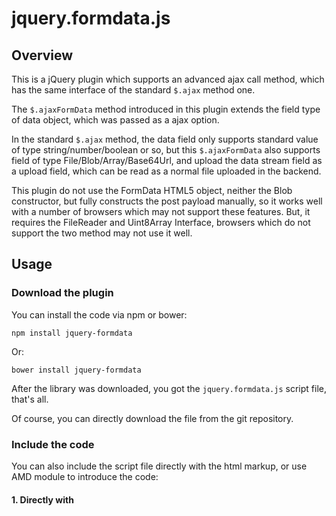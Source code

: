 jquery.formdata.js
==================

Overview
--------

This is a jQuery plugin which supports an advanced ajax call method, which has
the same interface of the standard `$.ajax` method one. 

The `$.ajaxFormData` method introduced in this plugin extends the field type of
data object, which was passed as a ajax option.

In the standard `$.ajax` method, the data field only supports standard value of
type string/number/boolean or so, but this `$.ajaxFormData` also supports field
of type File/Blob/Array/Base64Url, and upload the data stream field as a upload
field, which can be read as a normal file uploaded in the backend.

This plugin do not use the FormData HTML5 object, neither the Blob constructor,
but fully constructs the post payload manually, so it works well with a number
of browsers which may not support these features. But, it requires the 
FileReader and Uint8Array Interface, browsers which do not support the two 
method may not use it well.

Usage
-----

### Download the plugin

You can install the code via npm or bower:

```
npm install jquery-formdata
```

Or:

```
bower install jquery-formdata
```

After the library was downloaded, you got the `jquery.formdata.js` script file,
that's all.

Of course, you can directly download the file from the git repository.

### Include the code

You can also include the script file directly with the html markup, or use AMD
module to introduce the code:

#### 1. Directly with <script> tag:

```html
<!DOCTYPE html>
<html>
<head>
    <script type="text/javascript" src="jquery.min.js"></script>
    <script type="text/javascript" src="jquery.formdata.js"></script>
</head>
<body>
    <input id="upload" type="file" name="gallery[]" multiple />
    <script>
    $(function() {
        $('#upload').change(function() {
            $.ajaxFormData('/api/', {
                method: 'post',
                data: {
                    'username': 'fish-ball',
                    'active_users[]': [1, 2, 4],
                    'gallery[]': this.files
                }
            });
        });
    });
    </script>
</body>
</html>
```

In this way, you must first introduce `jquery`, then `jquery.formdata.js`. The
code after that can use the `$.ajaxFormData` method.

#### 2. With AMD system such as `require.js`:

```javascript
require.config({
    paths: {
        'jquery': 'jquery/jquery.min.js',
        'jquery.formdata': 'jquery/jquery.formdata.js'
    },
    shim: {
        'jquery': { exports: 'jQuery' },
        'jquery.formdata': { deps: ['jquery'] }
    }
});

require(['jquery', 'jquery.formdata'], function($) {
    $.ajaxFormData({
        url: '/api/',
        method: 'post',
        data: {
            // ...
        }
    });
});
```

### The `$.ajaxFormData` method

The `$.ajaxFormData` takes url (optional) and options with the same interface
with the standard `$.ajax` method, but it accepts only for unsafe HTTP methods.

That means, if using `method: 'get'`, the `$.ajaxForm` may bypass the ajax
request to a standard `$.ajax` method, and do NOT deal with the advance fields.

More, in any case of `$.ajaxFormData` expected, it only accepts data in the 
form of standard javascript object, do not accept raw string, array buffer or
`FormData` objects.

And the request header `Content-Type` is always set as `multipart/form-data`,
so the `contentType` option and `processData` option is omitted.

All in all, you only need to remember, use a 'POST/PUT/PATCH/DELETE' method,
always pass data as an object, other detail is no need to care about.

More, the `$.ajaxFormData` also returns a jQuery Promise object, which can
register `.done/.fail/.success` or other deferred usage. And the callback args
is just the same as the `$.ajax` ones.

### Examples

#### 1. Single file field

```html
<!DOCTYPE html>
<html>
<head>
    <title>test01.html</title>
    <script type="text/javascript" src="jquery.min.js"></script>
    <script type="text/javascript" src="../jquery.formdata.js"></script>
</head>
<body>
    <input id="upload" type="file" name="avatar" />
    <a id="submit" href="javascript:;">Submit</a>
    <script>
    $(function() {
        $('#submit').click(function() {
            $.ajaxFormData({
                url: 'test01.api.php',
                method: 'post',
                data: {
                    name: 'test01',
                    avatar: document.getElementById('upload').files[0]
                },
                success: function(data, textStatus, jqXHR) {
                    alert(data);
                }, 
                error: function(jqXHR, textStatus, errorThrown) {
                    alert(jqXHR.responseText);
                }
            });
        });
    });
    </script>
</body>
</html>
```

And then, select some file, click the submit link, then the backend receives
the request:

```php
<?php
// test01.api.php
assert($_POST['name'] == 'test01');
var_dump($_FILES);
```

Then the frontend alerts the result:

```
array(1) {
  ["avatar"]=>
  array(5) {
    ["name"]=>
    string(15) "art-study.local"
    ["type"]=>
    string(24) "application/octet-stream"
    ["tmp_name"]=>
    string(14) "/tmp/phpHCFD4M"
    ["error"]=>
    int(0)
    ["size"]=>
    int(1906)
  }
}
```

#### 2. Base64 image url field

If a field is a string matches a base64 image url pattern, it will be deal
as a file.

The below example draws a picture on a canvas, then posts the base64 string
from `canvas.toDataUrl` to the backend.

```html
<!DOCTYPE html>
<html>
<head>
    <title>test02.html</title>
    <script type="text/javascript" src="jquery.min.js"></script>
    <script type="text/javascript" src="../jquery.formdata.js"></script>
</head>
<body>
    <canvas id="canvas" width="600" height="480"></canvas>
    <a id="submit" href="javascript:;">Submit</a>
    <script>
    $(function() {
        // example from http://www.atopon.org/mandel/
        var canvas = document.getElementById('canvas');
        var context = canvas.getContext('2d');
        var width = canvas.width ,height = canvas.height;
        var maxIterations = 100;
        var minRe = -2.0;
        var maxRe = 1.0;
        var minIm = -1;
        var maxIm = minIm+(maxRe-minRe)*height/width;

        context.fillRect(0, 0, width, height);
        var imgd = context.getImageData(0, 0, width, height)
        var pix = imgd.data;

        var drawPixel = function (x, y, itr) {
            var i = (y * width + x) * 4;
            pix[i] = pix[i + 1] = pix[i + 2] = Math.round(itr * 255 / maxIterations);
        };

        mandelbrot(width, height, drawPixel);
        context.putImageData(imgd, 0, 0);

        function mandelbrot(imageWidth, imageHeight, drawPixel) {
            var re_factor = (maxRe-minRe)/(imageWidth-1);
            var im_factor = (maxIm-minIm)/(imageHeight-1);
            for(var y=0; y<imageHeight; ++y) {
                var c_im = maxIm - y*im_factor;
                for(var x=0; x<imageWidth; ++x) {
                    var c_re = minRe + x*re_factor;
                    var z_re = c_re, z_im = c_im;
                    var isInside = true;
                    var n = 0;
                    for(; n<maxIterations; ++n) {
                        var z_re2 = z_re*z_re, z_im2 = z_im*z_im;
                        if(z_re2 + z_im2 > 4) {
                            isInside = false;
                            break;
                        }
                        z_im = 2*z_re*z_im + c_im;
                        z_re = z_re2 - z_im2 + c_re;
                    }
                    if (!isInside) { drawPixel(x, y, n); }
                }
            }
        }

        $('#submit').click(function() {
            $.ajaxFormData({
                url: 'test02.api.php',
                method: 'post',
                data: {
                    name: 'test02',
                    picture: canvas.toDataURL()
                },
                success: function(data, textStatus, jqXHR) {
                    alert(data);
                },
                error: function(jqXHR, textStatus, errorThrown) {
                    alert(jqXHR.responseText);
                }
            });
        });
    });
    </script>
</body>
</html>
```

The backend receives the field as a file, and move it to the current folder.

After the action, you can found the saved image file: `picture.png`.

```
<?php
// test02.api.php
assert($_POST['name'] == 'test02');
var_dump($_FILES);

rename($_FILES['picture']['tmp_name'], 'picture.png');
```
